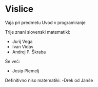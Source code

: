 # Vislice
Vaja pri predmetu Uvod v programiranje

Trije znani slovenski matematiki:
- Jurij Vega
- Ivan Vidav
- Andrej P. Škraba

Še več:
- Josip Plemelj

Definitivno niso matematiki:
-Drek od Janše

